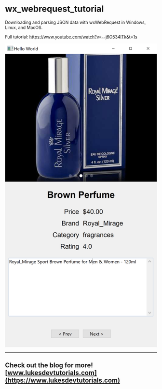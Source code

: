 # wx_webrequest_tutorial

Downloading and parsing JSON data with wxWebRequest in Windows, Linux, and MacOS.

Full tutorial: https://www.youtube.com/watch?v=--j6O534lTk&t=1s

![Rectangles](/imgs/screen-windows.png)



---
Check out the blog for more! [www.lukesdevtutorials.com](https://www.lukesdevtutorials.com)
---
